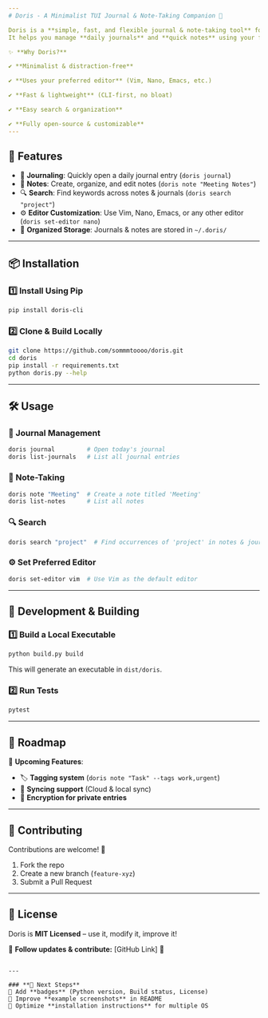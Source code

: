 ```yaml
---
# Doris - A Minimalist TUI Journal & Note-Taking Companion 📓

Doris is a **simple, fast, and flexible journal & note-taking tool** for your terminal.
It helps you manage **daily journals** and **quick notes** using your favorite text editor (**Vim, Nano, Emacs, etc.**).

✨ **Why Doris?**

✔ **Minimalist & distraction-free**

✔ **Uses your preferred editor** (Vim, Nano, Emacs, etc.)

✔ **Fast & lightweight** (CLI-first, no bloat)

✔ **Easy search & organization**

✔ **Fully open-source & customizable**
---
```


## **🚀 Features**

- 📔 **Journaling**: Quickly open a daily journal entry (`doris journal`)
- 📝 **Notes**: Create, organize, and edit notes (`doris note "Meeting Notes"`)
- 🔍 **Search**: Find keywords across notes & journals (`doris search "project"`)
- ⚙ **Editor Customization**: Use Vim, Nano, Emacs, or any other editor (`doris set-editor nano`)
- 📂 **Organized Storage**: Journals & notes are stored in `~/.doris/`

---

## **📦 Installation**

### **1️⃣ Install Using Pip**

```bash
pip install doris-cli
```

### **2️⃣ Clone & Build Locally**

```bash
git clone https://github.com/sommmtoooo/doris.git
cd doris
pip install -r requirements.txt
python doris.py --help
```

---

## **🛠 Usage**

### **📔 Journal Management**

```bash
doris journal         # Open today's journal
doris list-journals   # List all journal entries
```

### **📝 Note-Taking**

```bash
doris note "Meeting"  # Create a note titled 'Meeting'
doris list-notes      # List all notes
```

### **🔍 Search**

```bash
doris search "project"  # Find occurrences of 'project' in notes & journals
```

### **⚙ Set Preferred Editor**

```bash
doris set-editor vim  # Use Vim as the default editor
```

---

## **🔧 Development & Building**

### **1️⃣ Build a Local Executable**

```bash
python build.py build
```

This will generate an executable in `dist/doris`.

### **2️⃣ Run Tests**

```bash
pytest
```

---

## **📌 Roadmap**

🚀 **Upcoming Features**:

- 🏷 **Tagging system** (`doris note "Task" --tags work,urgent`)
- 🔄 **Syncing support** (Cloud & local sync)
- 🔐 **Encryption for private entries**

---

## **🤝 Contributing**

Contributions are welcome! 🎉

1. Fork the repo
2. Create a new branch (`feature-xyz`)
3. Submit a Pull Request

---

## **📝 License**

Doris is **MIT Licensed** – use it, modify it, improve it!

📢 **Follow updates & contribute:** [GitHub Link] 🚀

```

---

### **📌 Next Steps**
🔲 Add **badges** (Python version, Build status, License)
🔲 Improve **example screenshots** in README
🔲 Optimize **installation instructions** for multiple OS

```
